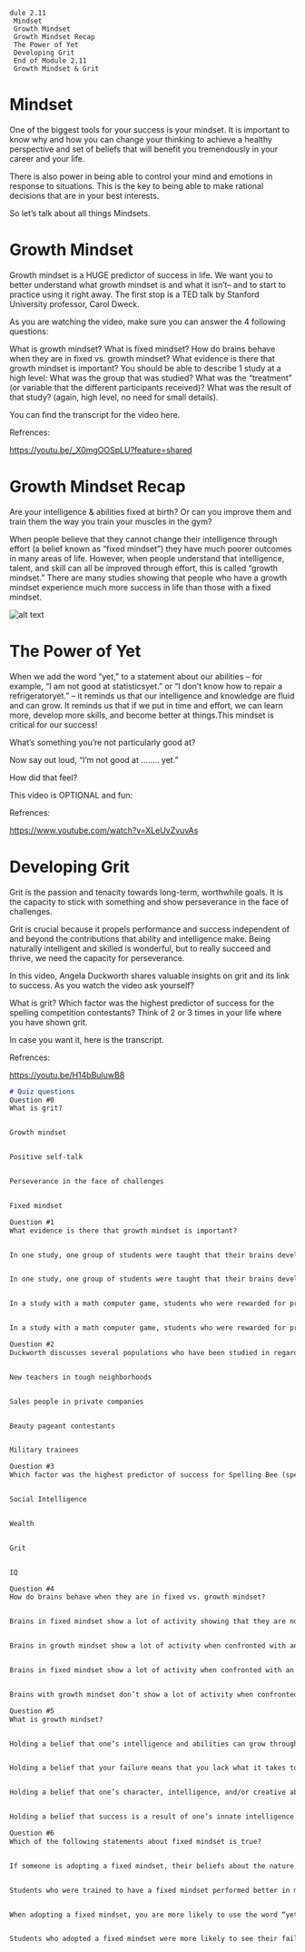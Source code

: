```
dule 2.11
 Mindset
 Growth Mindset
 Growth Mindset Recap
 The Power of Yet
 Developing Grit
 End of Module 2.11
 Growth Mindset & Grit
 ```
# Mindset


One of the biggest tools for your success is your mindset. It is important to know why and how you can change your thinking to achieve a healthy perspective and set of beliefs that will benefit you tremendously in your career and your life.

There is also power in being able to control your mind and emotions in response to situations. This is the key to being able to make rational decisions that are in your best interests.

So let’s talk about all things Mindsets.

# Growth Mindset

Growth mindset is a HUGE predictor of success in life. We want you to better understand what growth mindset is and what it isn’t– and to start to practice using it right away. The first stop is a TED talk by Stanford University professor, Carol Dweck.

As you are watching the video, make sure you can answer the 4 following questions:

What is growth mindset?
What is fixed mindset?
How do brains behave when they are in fixed vs. growth mindset?
What evidence is there that growth mindset is important? You should be able to describe 1 study at a high level: What was the group that was studied? What was the “treatment” (or variable that the different participants received)? What was the result of that study? (again, high level, no need for small details).

You can find the transcript for the video here.

Refrences:

https://youtu.be/_X0mgOOSpLU?feature=shared

# Growth Mindset Recap
Are your intelligence & abilities fixed at birth? Or can you improve them and train them the way you train your muscles in the gym?

When people believe that they cannot change their intelligence through effort (a belief known as “fixed mindset”) they have much poorer outcomes in many areas of life. However, when people understand that intelligence, talent, and skill can all be improved through effort, this is called “growth mindset.” There are many studies showing that people who have a growth mindset experience much more success in life than those with a fixed mindset.

![alt text](image-1.png)

# The Power of Yet

When we add the word “yet,” to a statement about our abilities – for example, “I am not good at statisticsyet.” or “I don’t know how to repair a refrigeratoryet.” – it reminds us that our intelligence and knowledge are fluid and can grow. It reminds us that if we put in time and effort, we can learn more, develop more skills, and become better at things.This mindset is critical for our success!

What’s something you’re not particularly good at?

Now say out loud, “I’m not good at …….. yet.”

How did that feel?

This video is OPTIONAL and fun:


Refrences:

https://www.youtube.com/watch?v=XLeUvZvuvAs

# Developing Grit


Grit is the passion and tenacity towards long-term, worthwhile goals. It is the capacity to stick with something and show perseverance in the face of challenges.

Grit is crucial because it propels performance and success independent of and beyond the contributions that ability and intelligence make. Being naturally intelligent and skilled is wonderful, but to really succeed and thrive, we need the capacity for perseverance.

In this video, Angela Duckworth shares valuable insights on grit and its link to success. As you watch the video ask yourself?

What is grit?
Which factor was the highest predictor of success for the spelling competition contestants?
Think of 2 or 3 times in your life where you have shown grit.

In case you want it, here is the transcript.

Refrences:

https://youtu.be/H14bBuluwB8

```md
# Quiz questions
Question #0
What is grit?


Growth mindset


Positive self-talk


Perseverance in the face of challenges


Fixed mindset

Question #1
What evidence is there that growth mindset is important?


In one study, one group of students were taught that their brains develop new neuronal connections and grow when they learn new things. Another group were not taught this lesson. The students who were taught the brain lesson did not perform any differently than the students who were not taught the lesson.


In one study, one group of students were taught that their brains develop new neuronal connections and grow when they learn new things. Another group were not taught this lesson. The students who were taught the brain lesson performed significantly worse than that students who were not taught the lesson.


In a study with a math computer game, students who were rewarded for process gave less effort and used fewer strategies than students who were rewarded for correct answers.


In a study with a math computer game, students who were rewarded for process gave more effort and used more strategies than students who were rewarded for correct answers.

Question #2
Duckworth discusses several populations who have been studied in regards to their grit. Which population does Duckworth NOT mention being studied?


New teachers in tough neighborhoods


Sales people in private companies


Beauty pageant contestants


Military trainees

Question #3
Which factor was the highest predictor of success for Spelling Bee (spelling competition) contestants?


Social Intelligence


Wealth


Grit


IQ

Question #4
How do brains behave when they are in fixed vs. growth mindset?


Brains in fixed mindset show a lot of activity showing that they are not processing the information and panicking.


Brains in growth mindset show a lot of activity when confronted with an error.


Brains in fixed mindset show a lot of activity when confronted with an error.


Brains with growth mindset don’t show a lot of activity when confronted with a problem, showing that there’s no emotional response.

Question #5
What is growth mindset?


Holding a belief that one’s intelligence and abilities can grow through dedication and hard work.


Holding a belief that your failure means that you lack what it takes to be successful.


Holding a belief that one’s character, intelligence, and/or creative ability are carved in stone and can’t change in any meaningful way.


Holding a belief that success is a result of one’s innate intelligence and/or talents.

Question #6
Which of the following statements about fixed mindset is true?


If someone is adopting a fixed mindset, their beliefs about the nature of intelligence are more accurate than someone adopting a growth mindset.


Students who were trained to have a fixed mindset performed better in mathematics than students who were trained to have a growth mindset.


When adopting a fixed mindset, you are more likely to use the word “yet” when you talk about what you can’t do, or what you don’t know.


Students who adopted a fixed mindset were more likely to see their failures as indicators that they were not smart, rather than as opportunities to learn.
```